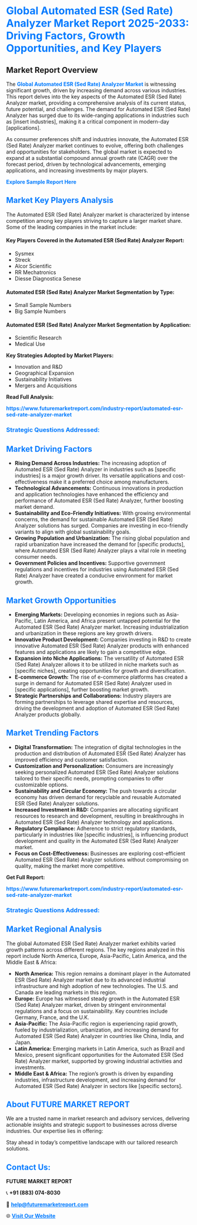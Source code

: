 <h1 style="color: #007BFF;">Global Automated ESR (Sed Rate) Analyzer Market Report 2025-2033: Driving Factors, Growth Opportunities, and Key Players</h1>

<section id="overview">
<h2>Market Report Overview</h2>
<p>The <a href="https://www.futuremarketreport.com/industry-report/automated-esr-sed-rate-analyzer-market" style="color: #007BFF; text-decoration: none;"><strong>Global Automated ESR (Sed Rate) Analyzer Market</strong></a> is witnessing significant growth, driven by increasing demand across various industries. This report delves into the key aspects of the Automated ESR (Sed Rate) Analyzer market, providing a comprehensive analysis of its current status, future potential, and challenges. The demand for Automated ESR (Sed Rate) Analyzer has surged due to its wide-ranging applications in industries such as [insert industries], making it a critical component in modern-day [applications].</p>
<p>As consumer preferences shift and industries innovate, the Automated ESR (Sed Rate) Analyzer market continues to evolve, offering both challenges and opportunities for stakeholders. The global market is expected to expand at a substantial compound annual growth rate (CAGR) over the forecast period, driven by technological advancements, emerging applications, and increasing investments by major players.</p>
</section>

<section id="overview">
<p><a href="https://www.futuremarketreport.com/request-sample/reportId=48684" style="color: #007BFF; text-decoration: none;"><strong>Explore Sample Report Here</strong></a></p>
</section>

<section id="key-players">
<h2 style="color: #007BFF;">Market Key Players Analysis</h2>
<p>The Automated ESR (Sed Rate) Analyzer market is characterized by intense competition among key players striving to capture a larger market share. Some of the leading companies in the market include:</p>
<h4>Key Players Covered in the Automated ESR (Sed Rate) Analyzer Report:</h4>
<ul><li>Sysmex</li><li>Streck</li><li>Alcor Scientific</li><li>RR Mechatronics</li><li>Diesse Diagnostica Senese</li></ul>
<h4>Automated ESR (Sed Rate) Analyzer Market Segmentation by Type:</h4>
<ul><li>Small Sample Numbers</li><li>Big Sample Numbers</li></ul>

<h4>Automated ESR (Sed Rate) Analyzer Market Segmentation by Application:</h4>
<ul><li>Scientific Research</li><li>Medical Use</li></ul>
<p><strong>Key Strategies Adopted by Market Players:</strong></p>
<ul>
<li>Innovation and R&D</li>
<li>Geographical Expansion</li>
<li>Sustainability Initiatives</li>
<li>Mergers and Acquisitions</li>
</ul>
</section>

<section>
<p><strong>Read Full Analysis: </strong></p><a href="https://www.futuremarketreport.com/industry-report/automated-esr-sed-rate-analyzer-market" style="color: #007BFF; text-decoration: none;"><strong>https://www.futuremarketreport.com/industry-report/automated-esr-sed-rate-analyzer-market</strong></a>
<h3 style="color: #007BFF;">Strategic Questions Addressed:</h3>
</section>

<section id="driving-factors">
<h2 style="color: #007BFF;">Market Driving Factors</h2>
<ul>
<li><strong>Rising Demand Across Industries:</strong> The increasing adoption of Automated ESR (Sed Rate) Analyzer in industries such as [specific industries] is a major growth driver. Its versatile applications and cost-effectiveness make it a preferred choice among manufacturers.</li>
<li><strong>Technological Advancements:</strong> Continuous innovations in production and application technologies have enhanced the efficiency and performance of Automated ESR (Sed Rate) Analyzer, further boosting market demand.</li>
<li><strong>Sustainability and Eco-Friendly Initiatives:</strong> With growing environmental concerns, the demand for sustainable Automated ESR (Sed Rate) Analyzer solutions has surged. Companies are investing in eco-friendly variants to align with global sustainability goals.</li>
<li><strong>Growing Population and Urbanization:</strong> The rising global population and rapid urbanization have increased the demand for [specific products], where Automated ESR (Sed Rate) Analyzer plays a vital role in meeting consumer needs.</li>
<li><strong>Government Policies and Incentives:</strong> Supportive government regulations and incentives for industries using Automated ESR (Sed Rate) Analyzer have created a conducive environment for market growth.</li>
</ul>
</section>

<section id="growth-opportunities">
<h2 style="color: #007BFF;">Market Growth Opportunities</h2>
<ul>
<li><strong>Emerging Markets:</strong> Developing economies in regions such as Asia-Pacific, Latin America, and Africa present untapped potential for the Automated ESR (Sed Rate) Analyzer market. Increasing industrialization and urbanization in these regions are key growth drivers.</li>
<li><strong>Innovative Product Development:</strong> Companies investing in R&D to create innovative Automated ESR (Sed Rate) Analyzer products with enhanced features and applications are likely to gain a competitive edge.</li>
<li><strong>Expansion into Niche Applications:</strong> The versatility of Automated ESR (Sed Rate) Analyzer allows it to be utilized in niche markets such as [specific niches], creating opportunities for growth and diversification.</li>
<li><strong>E-commerce Growth:</strong> The rise of e-commerce platforms has created a surge in demand for Automated ESR (Sed Rate) Analyzer used in [specific applications], further boosting market growth.</li>
<li><strong>Strategic Partnerships and Collaborations:</strong> Industry players are forming partnerships to leverage shared expertise and resources, driving the development and adoption of Automated ESR (Sed Rate) Analyzer products globally.</li>
</ul>
</section>

<section id="trending-factors">
<h2 style="color: #007BFF;">Market Trending Factors</h2>
<ul>
<li><strong>Digital Transformation:</strong> The integration of digital technologies in the production and distribution of Automated ESR (Sed Rate) Analyzer has improved efficiency and customer satisfaction.</li>
<li><strong>Customization and Personalization:</strong> Consumers are increasingly seeking personalized Automated ESR (Sed Rate) Analyzer solutions tailored to their specific needs, prompting companies to offer customizable options.</li>
<li><strong>Sustainability and Circular Economy:</strong> The push towards a circular economy has driven demand for recyclable and reusable Automated ESR (Sed Rate) Analyzer solutions.</li>
<li><strong>Increased Investment in R&D:</strong> Companies are allocating significant resources to research and development, resulting in breakthroughs in Automated ESR (Sed Rate) Analyzer technology and applications.</li>
<li><strong>Regulatory Compliance:</strong> Adherence to strict regulatory standards, particularly in industries like [specific industries], is influencing product development and quality in the Automated ESR (Sed Rate) Analyzer market.</li>
<li><strong>Focus on Cost-Effectiveness:</strong> Businesses are exploring cost-efficient Automated ESR (Sed Rate) Analyzer solutions without compromising on quality, making the market more competitive.</li>
</ul>
</section>

<section>
<p><strong>Get Full Report: </strong></p><a href="https://www.futuremarketreport.com/industry-report/automated-esr-sed-rate-analyzer-market" style="color: #007BFF; text-decoration: none;"><strong>https://www.futuremarketreport.com/industry-report/automated-esr-sed-rate-analyzer-market</strong></a>
<h3 style="color: #007BFF;">Strategic Questions Addressed:</h3>
</section>


<section id="regional-analysis">
<h2 style="color: #007BFF;">Market Regional Analysis</h2>
<p>The global Automated ESR (Sed Rate) Analyzer market exhibits varied growth patterns across different regions. The key regions analyzed in this report include North America, Europe, Asia-Pacific, Latin America, and the Middle East & Africa:</p>
<ul>
<li><strong>North America:</strong> This region remains a dominant player in the Automated ESR (Sed Rate) Analyzer market due to its advanced industrial infrastructure and high adoption of new technologies. The U.S. and Canada are leading markets in this region.</li>
<li><strong>Europe:</strong> Europe has witnessed steady growth in the Automated ESR (Sed Rate) Analyzer market, driven by stringent environmental regulations and a focus on sustainability. Key countries include Germany, France, and the U.K.</li>
<li><strong>Asia-Pacific:</strong> The Asia-Pacific region is experiencing rapid growth, fueled by industrialization, urbanization, and increasing demand for Automated ESR (Sed Rate) Analyzer in countries like China, India, and Japan.</li>
<li><strong>Latin America:</strong> Emerging markets in Latin America, such as Brazil and Mexico, present significant opportunities for the Automated ESR (Sed Rate) Analyzer market, supported by growing industrial activities and investments.</li>
<li><strong>Middle East & Africa:</strong> The region’s growth is driven by expanding industries, infrastructure development, and increasing demand for Automated ESR (Sed Rate) Analyzer in sectors like [specific sectors].</li>
</ul>
</section>

<footer>
<h2 style="color: #007BFF;">About FUTURE MARKET REPORT</h2>
<p>We are a trusted name in market research and advisory services, delivering actionable insights and strategic support to businesses across diverse industries. Our expertise lies in offering:</p>

<p>Stay ahead in today’s competitive landscape with our tailored research solutions.</p>

<h2 style="color: #007BFF;">Contact Us:</h2>
<p><strong>FUTURE MARKET REPORT</strong></p>
<p>📞 <strong>+91 (883) 074-8030</strong></p>
<p>📧 <strong><a href="mailto:help@futuremarketreport.com" style="color: #007BFF;">help@futuremarketreport.com</a></strong></p>
<p>🌐 <strong><a href="https://www.futuremarketreport.com/" style="color: #007BFF;">Visit Our Website</a></strong></p>
</footer>